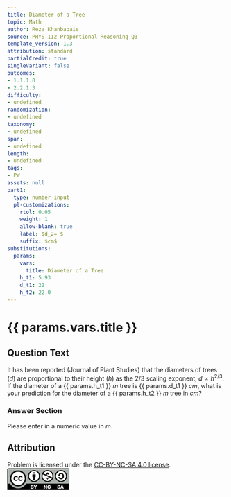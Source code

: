 ```yaml
---
title: Diameter of a Tree
topic: Math
author: Reza Khanbabaie
source: PHYS 112 Proportional Reasoning Q3
template_version: 1.3
attribution: standard
partialCredit: true
singleVariant: false
outcomes:
- 1.1.1.0
- 2.2.1.3
difficulty:
- undefined
randomization:
- undefined
taxonomy:
- undefined
span:
- undefined
length:
- undefined
tags:
- PW
assets: null
part1:
  type: number-input
  pl-customizations:
    rtol: 0.05
    weight: 1
    allow-blank: true
    label: $d_2= $
    suffix: $cm$
substitutions:
  params:
    vars:
      title: Diameter of a Tree
    h_t1: 5.93
    d_t1: 22
    h_t2: 22.0
---
```

# {{ params.vars.title }}

## Question Text

It has been reported (Journal of Plant Studies) that the diameters of trees ($d$) are proportional to their height ($h$) as the $2/3$ scaling exponent, $d \propto h^{2/3}$. If the diameter of a {{ params.h_t1 }} $m$ tree is {{ params.d_t1 }} $cm$, what is your prediction for the diameter of a {{ params.h_t2 }} $m$ tree in $cm$?

### Answer Section

Please enter in a numeric value in $m$.

## Attribution

Problem is licensed under the [CC-BY-NC-SA 4.0 license](https://creativecommons.org/licenses/by-nc-sa/4.0/).<br> ![The Creative Commons 4.0 license requiring attribution-BY, non-commercial-NC, and share-alike-SA license.](https://raw.githubusercontent.com/firasm/bits/master/by-nc-sa.png)